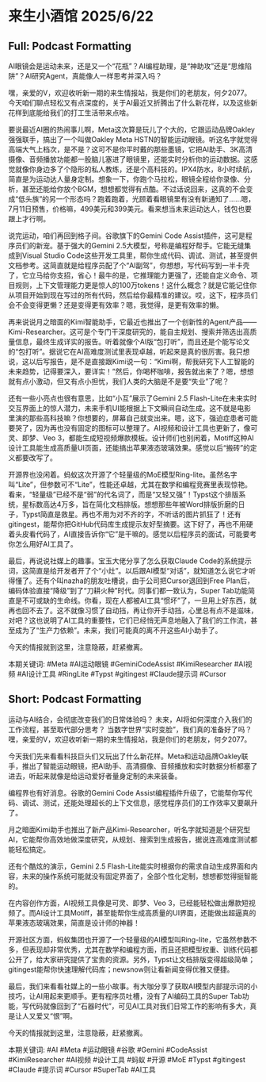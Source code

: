 # 来生小酒馆 2025/6/22

## Full: Podcast Formatting 

AI眼镜会是运动未来，还是又一个“花瓶”？AI编程助理，是“神助攻”还是“思维陷阱”？AI研究Agent，真能像人一样思考并深入吗？

嘿，亲爱的V，欢迎收听新一期的来生情报站，我是你们的老朋友，何夕2077。今天咱们聊点轻松又有点深度的，关于AI最近又折腾出了什么新花样，以及这些新花样到底能给我们的打工生活带来点啥。

要说最近AI圈的热闹事儿啊，Meta这次算是玩儿了个大的，它跟运动品牌Oakley强强联手，搞出了一个叫做Oakley Meta HSTN的智能运动眼镜。听这名字就觉得高端大气上档次，是不是？这可不是你平时戴的那些墨镜，它把AI助手、3K高清摄像、音频播放功能都一股脑儿塞进了眼镜里，还能实时分析你的运动数据。这感觉就像你身边多了个隐形的私人教练，还是个高科技的。IPX4防水，8小时续航，简直是为运动达人量身定制。想象一下，你跑个马拉松，眼镜全程给你录像、分析，甚至还能给你放个BGM，想想都觉得有点酷。不过话说回来，这真的不会变成“低头族”的另一个形态吗？跑着跑着，光顾着看眼镜里有没有新通知了……嗯，7月11日预售，价格嘛，499美元和399美元。看来想当未来运动达人，钱包也要跟上才行啊。

说完运动，咱们再回到格子间。谷歌旗下的Gemini Code Assist插件，这可是程序员们的新宠。基于强大的Gemini 2.5大模型，号称是编程好帮手。它能无缝集成到Visual Studio Code这些开发工具里，帮你生成代码、调试、测试，甚至提供文档参考。这简直就是给程序员配了个“AI副驾”，你想想，写代码写到一半卡壳了，它立马给你支招，省心！最牛的是，它推理能力更强了，还能自定义命令、项目规则，上下文管理能力更是惊人的100万tokens！这什么概念？就是它能记住你从项目开始到现在写过的所有代码，然后给你最精准的建议。哎，这下，程序员们会不会变得更懒？还是变得更有效率？嗯，我觉得，是更有效率的懒。

再来说说月之暗面的Kimi智能助手，它最近也推出了一个创新性的Agent产品——Kimi-Researcher。这可是个专门干深度研究的，能自主规划、搜索并筛选出高质量信息，最终生成详实的报告。听着就像个AI版“包打听”，而且还是个能写论文的“包打听”。据说它在AI高难度测试里表现卓越，听起来是真的很厉害。我只想说，这以后写报告，是不是直接跟Kimi说一句：“Kimi啊，帮我研究下人工智能的未来趋势，记得要深入，要详实！”然后，你喝杯咖啡，报告就出来了？嗯，想想就有点小激动，但又有点小担忧，我们人类的大脑是不是要“失业”了呢？

还有一些小亮点也很有意思，比如“小互”展示了Gemini 2.5 Flash-Lite在未来实时交互界面上的惊人潜力，未来手机UI能根据上下文瞬间自动生成。这不就是电影里演的那些高科技嘛？你想要的，屏幕自己就变出来。嗯，这下，强迫症患者可能要哭了，因为再也没有固定的图标可以整理了。AI视频和设计工具也更新了，像可灵、即梦、Veo 3，都能生成短视频爆款模板。设计师们也别闲着，Motiff这种AI设计工具能生成高质量UI页面，还能搞出苹果液态玻璃效果。感觉以后“搬砖”的定义都要改写了。

开源界也没闲着。蚂蚁这次开源了个轻量级的MoE模型Ring-lite。虽然名字叫“Lite”，但参数可不“Lite”，性能还卓越，尤其在数学和编程竞赛里表现惊艳。看来，“轻量级”已经不是“弱”的代名词了，而是“又轻又强”！Typst这个排版系统，星标数高达4万多，旨在简化文档排版。想想那些年被Word排版折磨的日子，Typst简直是救星。再也不用为对不齐的字，不听话的图片抓狂了！还有gitingest，能帮你把GitHub代码库生成提示友好型摘要。这下好了，再也不用硬着头皮看代码了，AI直接告诉你“它”是干嘛的。感觉以后程序员的面试，可能要考你怎么用好AI工具了。

最后，再说说社媒上的趣事。宝玉大佬分享了怎么获取Claude Code的系统提示词，这简直是给开发者开了个“小灶”。以后跟AI模型“对话”，就知道怎么说它才听得懂了。还有个叫nazha的朋友吐槽说，由于公司把Cursor退回到Free Plan后，编码体验直接“降级”到了“刀耕火种”时代。同事们都一致认为，Super Tab功能简直是不可或缺的生命线。你看，现在人都被AI工具“惯坏”了，一旦用上好东西，就再也回不去了。这不就像习惯了自动挡，再让你开手动挡，心里总有点不是滋味，对吧？这也说明了AI工具的重要性，它们已经悄无声息地融入了我们的工作流，甚至成为了“生产力依赖”。未来，我们可能真的离不开这些AI小助手了。

今天的情报就到这里，注意隐蔽，赶紧撤离。

本期关键词:
#Meta #AI运动眼镜 #GeminiCodeAssist #KimiResearcher #AI视频 #AI设计工具 #RingLite #Typst #gitingest #Claude提示词 #Cursor

## Short: Podcast Formatting 

运动与AI结合，会彻底改变我们的日常体验吗？
未来，AI将如何深度介入我们的工作流程，甚至取代部分思考？
当数字世界“实时变脸”，我们真的准备好了吗？
嘿，亲爱的V，欢迎收听新一期的来生情报站，我是你们的老朋友，何夕2077。

今天我们先来看看科技巨头们又玩出了什么新花样。Meta和运动品牌Oakley联手，推出了智能运动眼镜，把AI助手、高清摄像、音频播放和实时数据分析都塞了进去，听起来就像是给运动爱好者量身定制的未来装备。

编程界也有好消息。谷歌的Gemini Code Assist编程插件升级了，它能帮你写代码、调试、测试，还能处理超长的上下文信息，感觉程序员们的工作效率又要飙升了。

月之暗面Kimi助手也推出了新产品Kimi-Researcher，听名字就知道是个研究型AI，它能帮你高效地做深度研究，从规划、搜索到生成报告，据说连高难度测试都能轻松搞定。

还有个酷炫的演示，Gemini 2.5 Flash-Lite能实时根据你的需求自动生成界面和内容，未来的操作系统可能就没有固定界面了，全部个性化定制，想想都觉得挺智能的。

在内容创作方面，AI视频工具像是可灵、即梦、Veo 3，已经能轻松做出爆款短视频了。而AI设计工具Motiff，甚至能帮你生成高质量的UI界面，还能做出超逼真的苹果液态玻璃效果，简直是设计师的神器！

开源社区方面，蚂蚁集团也开源了一个轻量级的AI模型叫Ring-lite，它虽然参数不多，但表现却非常优秀，尤其在数学和编程方面，而且还把模型权重、训练代码都公开了，给大家研究提供了宝贵的资源。另外，Typst让文档排版变得超级简单；gitingest能帮你快速理解代码库；newsnow则让看新闻变得优雅又便捷。

最后，我们来看看社媒上的一些小故事。有大咖分享了获取AI模型内部提示词的小技巧，让AI用起来更顺手。更有程序员吐槽，没有了AI编码工具的Super Tab功能，写代码就像回到了“石器时代”，可见AI工具对我们日常工作的影响有多大，真是让人又爱又“恨”啊。

今天的情报就到这里，注意隐蔽，赶紧撤离。

本期关键词:
#AI #Meta #运动眼镜 #谷歌 #Gemini #CodeAssist #KimiResearcher #AI视频 #设计工具 #蚂蚁 #开源 #MoE #Typst #gitingest #Claude #提示词 #Cursor #SuperTab #AI工具